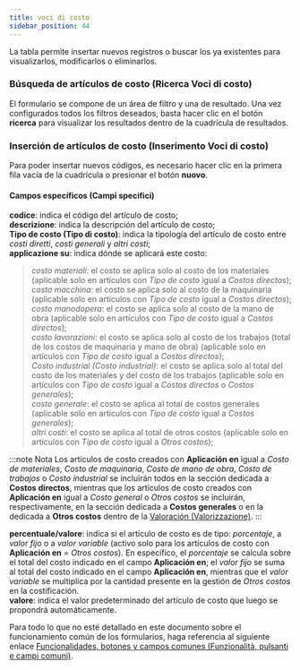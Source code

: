 ```yaml
---
title: voci di costo
sidebar_position: 44
---
```


La tabla permite insertar nuevos registros o buscar los ya existentes para visualizarlos, modificarlos o eliminarlos.

### Búsqueda de artículos de costo (Ricerca Voci di costo)

El formulario se compone de un área de filtro y una de resultado. Una vez configurados todos los filtros deseados, basta hacer clic en el botón **ricerca** para visualizar los resultados dentro de la cuadrícula de resultados.

### Inserción de artículos de costo (Inserimento Voci di costo)

Para poder insertar nuevos códigos, es necesario hacer clic en la primera fila vacía de la cuadrícula o presionar el botón **nuovo**.

#### Campos específicos (Campi specifici)

**codice**: indica el código del artículo de costo;  
**descrizione**: indica la descripción del artículo de costo;  
**Tipo de costo (Tipo di costo)**: indica la tipología del artículo de costo entre *costi diretti*, *costi generali* y *altri costi*;  
**applicazione su**: indica dónde se aplicará este costo:  
> *costo materiali*: el costo se aplica solo al costo de los materiales (aplicable solo en artículos con *Tipo de costo* igual a *Costos directos*);  
> *costo macchina*: el costo se aplica solo al costo de la maquinaria (aplicable solo en artículos con *Tipo de costo* igual a *Costos directos*);  
> *costo manodopera*: el costo se aplica solo al costo de la mano de obra (aplicable solo en artículos con *Tipo de costo* igual a *Costos directos*);  
> *costo lavorazioni*: el costo se aplica solo al costo de los trabajos (total de los costos de maquinaria y mano de obra) (aplicable solo en artículos con *Tipo de costo* igual a *Costos directos*);  
> *Costo industrial (Costo industrial)*: el costo se aplica solo al total del costo de los materiales y del costo de los trabajos (aplicable solo en artículos con *Tipo de costo* igual a *Costos directos* o *Costos generales*);  
> *costo generale*: el costo se aplica al total de costos generales (aplicable solo en artículos con *Tipo de costo* igual a *Costos generales*);  
> *altri costi*: el costo se aplica al total de otros costos (aplicable solo en artículos con *Tipo de costo* igual a *Otros costos*);  

:::note Nota
Los artículos de costo creados con **Aplicación en** igual a *Costo de materiales*, *Costo de maquinaria*, *Costo de mano de obra*, *Costo de trabajos* o *Costo industrial* se incluirán todos en la sección dedicada a **Costos directos**, mientras que los artículos de costo creados con **Aplicación en** igual a *Costo general* o *Otros costos* se incluirán, respectivamente, en la sección dedicada a **Costos generales** o en la dedicada a **Otros costos** dentro de la [Valoración (Valorizzazione)](/docs/planning/mps-master-production-scheduling/production-job-orders/valorization).
:::

**percentuale/valore**: indica si el artículo de costo es de tipo: *porcentaje*, a *valor fijo* o a *valor variable* (activo solo para los artículos de costo con **Aplicación en** = *Otros costos*). En específico, el *porcentaje* se calcula sobre el total del costo indicado en el campo **Aplicación en**; el *valor fijo* se suma al total del costo indicado en el campo **Aplicación en**, mientras que el *valor variable* se multiplica por la cantidad presente en la gestión de *Otros costos* en la costificación.  
**valore**: indica el valor predeterminado del artículo de costo que luego se propondrá automáticamente.  

Para todo lo que no esté detallado en este documento sobre el funcionamiento común de los formularios, haga referencia al siguiente enlace [Funcionalidades, botones y campos comunes (Funzionalità, pulsanti e campi comuni)](/docs/guide/common).